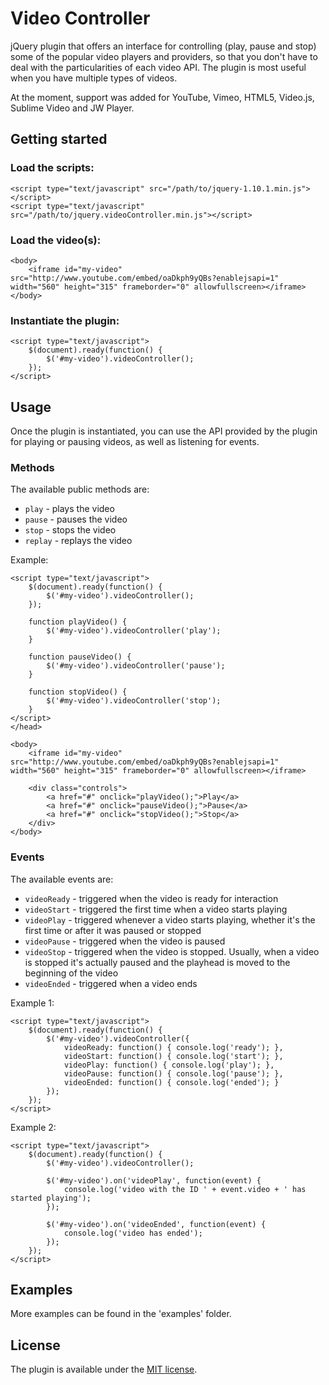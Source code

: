 # Video Controller #

jQuery plugin that offers an interface for controlling (play, pause and stop) some of the popular video players and providers, so that you don't have to deal with the particularities of each video API. The plugin is most useful when you have multiple types of videos.

At the moment, support was added for YouTube, Vimeo, HTML5, Video.js, Sublime Video and JW Player.

## Getting started ##

### Load the scripts: ###

```
<script type="text/javascript" src="/path/to/jquery-1.10.1.min.js"></script>
<script type="text/javascript" src="/path/to/jquery.videoController.min.js"></script>
```

### Load the video(s): ###

```
<body>
	<iframe id="my-video" src="http://www.youtube.com/embed/oaDkph9yQBs?enablejsapi=1" width="560" height="315" frameborder="0" allowfullscreen></iframe>
</body>
```

### Instantiate the plugin: ###

```
<script type="text/javascript">
	$(document).ready(function() {
		$('#my-video').videoController();
	});
</script>
```

## Usage ##

Once the plugin is instantiated, you can use the API provided by the plugin for playing or pausing videos, as well as listening for events.

### Methods ###

The available public methods are: 

* `play` - plays the video
* `pause` - pauses the video
* `stop` - stops the video
* `replay` - replays the video

Example:

```
<script type="text/javascript">
	$(document).ready(function() {
		$('#my-video').videoController();
	});

	function playVideo() {
		$('#my-video').videoController('play');
	}

	function pauseVideo() {
		$('#my-video').videoController('pause');
	}

	function stopVideo() {
		$('#my-video').videoController('stop');
	}
</script>
</head>

<body>
	<iframe id="my-video" src="http://www.youtube.com/embed/oaDkph9yQBs?enablejsapi=1" width="560" height="315" frameborder="0" allowfullscreen></iframe>
				
	<div class="controls">
	    <a href="#" onclick="playVideo();">Play</a>
	    <a href="#" onclick="pauseVideo();">Pause</a>
	    <a href="#" onclick="stopVideo();">Stop</a>
	</div>
</body>
```

### Events ###

The available events are: 

* `videoReady` - triggered when the video is ready for interaction
* `videoStart` - triggered the first time when a video starts playing
* `videoPlay` - triggered whenever a video starts playing, whether it's the first time or after it was paused or stopped
* `videoPause` - triggered when the video is paused
* `videoStop` - triggered when the video is stopped. Usually, when a video is stopped it's actually paused and the playhead is moved to the beginning of the video
* `videoEnded` - triggered when a video ends

Example 1:

```
<script type="text/javascript">
	$(document).ready(function() {
		$('#my-video').videoController({
			videoReady: function() { console.log('ready'); },
			videoStart: function() { console.log('start'); },
			videoPlay: function() { console.log('play'); },
			videoPause: function() { console.log('pause'); },
			videoEnded: function() { console.log('ended'); }
		});
	});
</script>
```

Example 2:

```
<script type="text/javascript">
	$(document).ready(function() {
		$('#my-video').videoController();

		$('#my-video').on('videoPlay', function(event) {
			console.log('video with the ID ' + event.video + ' has started playing');
		});

		$('#my-video').on('videoEnded', function(event) {
			console.log('video has ended');
		});
	});
</script>
```

## Examples ##

More examples can be found in the 'examples' folder.

## License ##

The plugin is available under the <a href="http://opensource.org/licenses/MIT">MIT license</a>.
